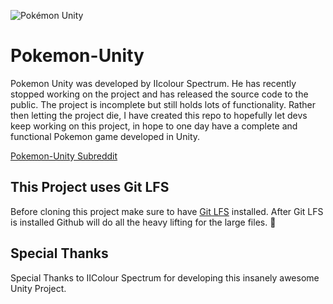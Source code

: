 ![Pokémon Unity](http://i.imgur.com/SOhSR1q.png)
# Pokemon-Unity

Pokemon Unity was developed by IIcolour Spectrum. He has recently stopped working on the project and has released the source code to the public. The project is incomplete but still holds lots of functionality. Rather then letting the project die, I have created this repo to hopefully let devs keep working on this project, in hope to one day have a complete and functional Pokemon game developed in Unity.


[Pokemon-Unity Subreddit](https://www.reddit.com/r/PokemonUnity/)

## This Project uses Git LFS
Before cloning this project make sure to have [Git LFS](https://git-lfs.github.com./) installed. After Git LFS is installed Github will do all the heavy lifting for the large files. :clap:


## Special Thanks
Special Thanks to IIColour Spectrum for developing this insanely awesome Unity Project.



